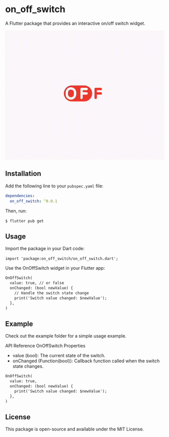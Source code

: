 # on_off_switch

A Flutter package that provides an interactive on/off switch widget.

![on_off_switch Demo](./assets/demo.gif)
## Installation

Add the following line to your `pubspec.yaml` file:

```yaml
dependencies:
  on_off_switch: ^0.0.1
```

Then, run:

`$ flutter pub get
`

## **Usage**

Import the package in your Dart code:

`import 'package:on_off_switch/on_off_switch.dart';
`

Use the OnOffSwitch widget in your Flutter app:

```
OnOffSwitch(
  value: true, // or false
  onChanged: (bool newValue) {
    // Handle the switch state change
    print('Switch value changed: $newValue');
  },
)
```

## Example

Check out the example folder for a simple usage example.

API Reference
OnOffSwitch
Properties
- value (bool): The current state of the switch.
- onChanged (Function(bool)): Callback function called when the switch state changes.

```agsl
OnOffSwitch(
  value: true,
  onChanged: (bool newValue) {
    print('Switch value changed: $newValue');
  },
)

```

## License

This package is open-source and available under the MIT License.